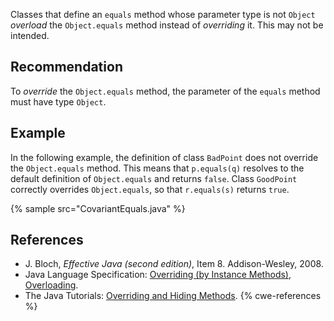 Classes that define an `equals` method whose parameter type is not `Object` *overload* the `Object.equals` method instead of *overriding* it. This may not be intended.


## Recommendation
To *override* the `Object.equals` method, the parameter of the `equals` method must have type `Object`.


## Example
In the following example, the definition of class `BadPoint` does not override the `Object.equals` method. This means that `p.equals(q)` resolves to the default definition of `Object.equals` and returns `false`. Class `GoodPoint` correctly overrides `Object.equals`, so that `r.equals(s)` returns `true`.

{% sample src="CovariantEquals.java" %}

## References
* J. Bloch, *Effective Java (second edition)*, Item 8. Addison-Wesley, 2008.
* Java Language Specification: [Overriding (by Instance Methods)](https://docs.oracle.com/javase/specs/jls/se11/html/jls-8.html#jls-8.4.8.1), [Overloading](https://docs.oracle.com/javase/specs/jls/se11/html/jls-8.html#jls-8.4.9).
* The Java Tutorials: [Overriding and Hiding Methods](https://docs.oracle.com/javase/tutorial/java/IandI/override.html).
{% cwe-references %}
